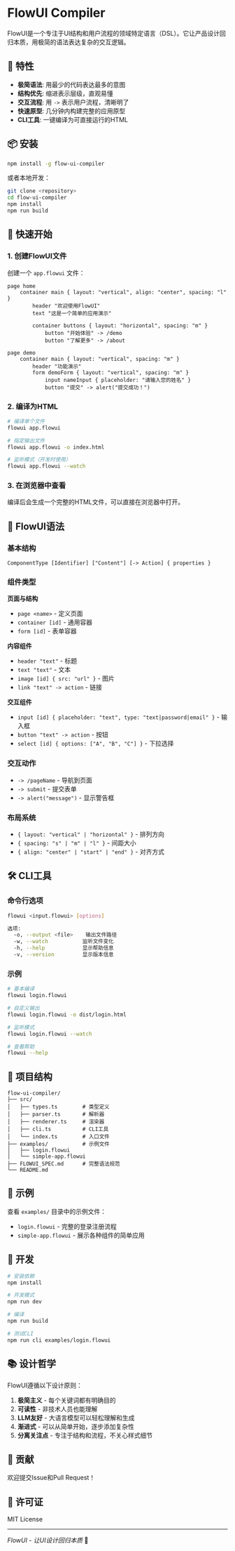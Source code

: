 # FlowUI Compiler

FlowUI是一个专注于UI结构和用户流程的领域特定语言（DSL）。它让产品设计回归本质，用极简的语法表达复杂的交互逻辑。

## 🚀 特性

- **极简语法**: 用最少的代码表达最多的意图
- **结构优先**: 缩进表示层级，直观易懂
- **交互流程**: 用 `->` 表示用户流程，清晰明了
- **快速原型**: 几分钟内构建完整的应用原型
- **CLI工具**: 一键编译为可直接运行的HTML

## 📦 安装

```bash
npm install -g flow-ui-compiler
```

或者本地开发：

```bash
git clone <repository>
cd flow-ui-compiler
npm install
npm run build
```

## 🎯 快速开始

### 1. 创建FlowUI文件

创建一个 `app.flowui` 文件：

```flowui
page home
    container main { layout: "vertical", align: "center", spacing: "l" }
        header "欢迎使用FlowUI"
        text "这是一个简单的应用演示"
        
        container buttons { layout: "horizontal", spacing: "m" }
            button "开始体验" -> /demo
            button "了解更多" -> /about

page demo
    container main { layout: "vertical", spacing: "m" }
        header "功能演示"
        form demoForm { layout: "vertical", spacing: "m" }
            input nameInput { placeholder: "请输入您的姓名" }
            button "提交" -> alert("提交成功！")
```

### 2. 编译为HTML

```bash
# 编译单个文件
flowui app.flowui

# 指定输出文件
flowui app.flowui -o index.html

# 监听模式（开发时使用）
flowui app.flowui --watch
```

### 3. 在浏览器中查看

编译后会生成一个完整的HTML文件，可以直接在浏览器中打开。

## 🎨 FlowUI语法

### 基本结构

```
ComponentType [Identifier] ["Content"] [-> Action] { properties }
```

### 组件类型

**页面与结构**
- `page <name>` - 定义页面
- `container [id]` - 通用容器
- `form [id]` - 表单容器

**内容组件**
- `header "text"` - 标题
- `text "text"` - 文本
- `image [id] { src: "url" }` - 图片
- `link "text" -> action` - 链接

**交互组件**
- `input [id] { placeholder: "text", type: "text|password|email" }` - 输入框
- `button "text" -> action` - 按钮
- `select [id] { options: ["A", "B", "C"] }` - 下拉选择

### 交互动作

- `-> /pageName` - 导航到页面
- `-> submit` - 提交表单
- `-> alert("message")` - 显示警告框

### 布局系统

- `{ layout: "vertical" | "horizontal" }` - 排列方向
- `{ spacing: "s" | "m" | "l" }` - 间距大小
- `{ align: "center" | "start" | "end" }` - 对齐方式

## 🛠️ CLI工具

### 命令行选项

```bash
flowui <input.flowui> [options]

选项:
  -o, --output <file>    输出文件路径
  -w, --watch           监听文件变化
  -h, --help            显示帮助信息
  -v, --version         显示版本信息
```

### 示例

```bash
# 基本编译
flowui login.flowui

# 自定义输出
flowui login.flowui -o dist/login.html

# 监听模式
flowui login.flowui --watch

# 查看帮助
flowui --help
```

## 📁 项目结构

```
flow-ui-compiler/
├── src/
│   ├── types.ts        # 类型定义
│   ├── parser.ts       # 解析器
│   ├── renderer.ts     # 渲染器
│   ├── cli.ts          # CLI工具
│   └── index.ts        # 入口文件
├── examples/           # 示例文件
│   ├── login.flowui
│   └── simple-app.flowui
├── FLOWUI_SPEC.md      # 完整语法规范
└── README.md
```

## 🎯 示例

查看 `examples/` 目录中的示例文件：

- `login.flowui` - 完整的登录注册流程
- `simple-app.flowui` - 展示各种组件的简单应用

## 🔧 开发

```bash
# 安装依赖
npm install

# 开发模式
npm run dev

# 编译
npm run build

# 测试CLI
npm run cli examples/login.flowui
```

## 📚 设计哲学

FlowUI遵循以下设计原则：

1. **极简主义** - 每个关键词都有明确目的
2. **可读性** - 非技术人员也能理解
3. **LLM友好** - 大语言模型可以轻松理解和生成
4. **渐进式** - 可以从简单开始，逐步添加复杂性
5. **分离关注点** - 专注于结构和流程，不关心样式细节

## 🤝 贡献

欢迎提交Issue和Pull Request！

## 📄 许可证

MIT License

---

*FlowUI - 让UI设计回归本质* 🎨 